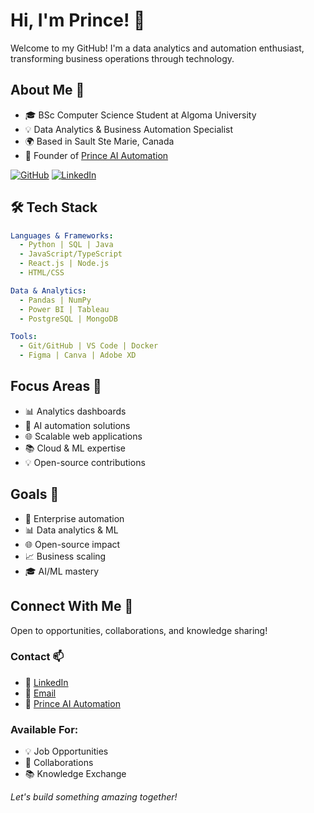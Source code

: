 # Hi, I'm Prince! 👋
Welcome to my GitHub! I'm a data analytics and automation enthusiast, transforming business operations through technology.

## About Me 🚀
- 🎓 BSc Computer Science Student at Algoma University
- 💡 Data Analytics & Business Automation Specialist
- 🌍 Based in Sault Ste Marie, Canada
- 💼 Founder of [Prince AI Automation](https://princeaiautomation.netlify.app/)

[![GitHub](https://img.shields.io/github/followers/MrPrince419?label=Follow&style=social)](https://github.com/MrPrince419)
[![LinkedIn](https://img.shields.io/badge/-Connect-blue?style=flat&logo=Linkedin&logoColor=white)](https://www.linkedin.com/in/prince05/)

## 🛠️ Tech Stack
```yaml
Languages & Frameworks:
  - Python | SQL | Java
  - JavaScript/TypeScript
  - React.js | Node.js
  - HTML/CSS

Data & Analytics:
  - Pandas | NumPy
  - Power BI | Tableau
  - PostgreSQL | MongoDB

Tools:
  - Git/GitHub | VS Code | Docker
  - Figma | Canva | Adobe XD
```

## Focus Areas 🎯
- 📊 Analytics dashboards
- 🤖 AI automation solutions
- 🌐 Scalable web applications
- 📚 Cloud & ML expertise
- 💡 Open-source contributions

## Goals 🔮
- 💼 Enterprise automation
- 📊 Data analytics & ML
- 🌐 Open-source impact
- 📈 Business scaling
- 🎓 AI/ML mastery

## Connect With Me 🤝
Open to opportunities, collaborations, and knowledge sharing!

### Contact 📫
- 💼 [LinkedIn](https://www.linkedin.com/in/prince05/)
- 📧 [Email](mailto:uwagboe.o.p@gmail.com)
- 🚀 [Prince AI Automation](https://princeaiautomation.netlify.app/)

### Available For:
- 💡 Job Opportunities
- 🤝 Collaborations
- 📚 Knowledge Exchange

*Let's build something amazing together!*
